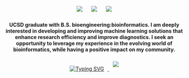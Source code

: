 
<!------------------>
<!-- SOCIAL LINKS -->
<!------------------>

<p align="center">
  <a href="https://www.linkedin.com/in/amitelia/"><img style="margin: 10px" src="https://img.shields.io/badge/LinkedIn-0077B5?style=for-the-badge&message=Resume&logo=linkedin&logoColor=white&color=3273a8"></a>
  <a href="https://stackoverflow.com/users/27599004/amit-elia"><img style="margin: 10px" src="https://img.shields.io/static/v1?style=for-the-badge&message=Stack+Overflow&color=3273a8&logo=Stack+Overflow&logoColor=FFFFFF&label="></a>
  <a href="https://x.com/EliaAmitt"><img style="margin: 10px" src="https://img.shields.io/static/v1?style=for-the-badge&message=Twitter|X&color=3273a8&logo=X&logoColor=FFFFFF&label="></a>
</p>
<be>
<p align=center><b>
UCSD graduate with B.S. bioengineering:bioinformatics. I am deeply interested in developing and
improving machine learning solutions that enhance research efficiency and improve diagnostics. I seek an
opportunity to leverage my experience in the evolving world of bioinformatics, while having a positive impact on
my community.</b>
</p>

<!-- Spotify Playing Widget -->
<div align="center">
  <a href="https://git.io/typing-svg">
  <img style="margin: 10px" src="https://readme-typing-svg.demolab.com?font=Arial+Code&size=32&duration=3000&repeat=false&pause=500&color=3273a8&center=true&vCenter=true&multiline=true&width=900&height=100&lines=Currently+listening+to:" alt="Typing SVG" />
  </a>
  <img style="margin: 10px" src="https://spotify-github-profile.kittinanx.com/api/view?uid=elia.amit2010&cover_image=false&theme=compact&show_offline=true&background_color=3273a8&interchange=false" style="width:70%;"/>
</div>


<!--
**AmitElia/AmitElia** is a ✨ _special_ ✨ repository because its `README.md` (this file) appears on your GitHub profile.

Here are some ideas to get you started:

- 🔭 I’m currently working on ...
- 🌱 I’m currently learning ...
- 👯 I’m looking to collaborate on ...
- 🤔 I’m looking for help with ...
- 💬 Ask me about ...
- 📫 How to reach me: ...
- 😄 Pronouns: ...
- ⚡ Fun fact: ...
-->
